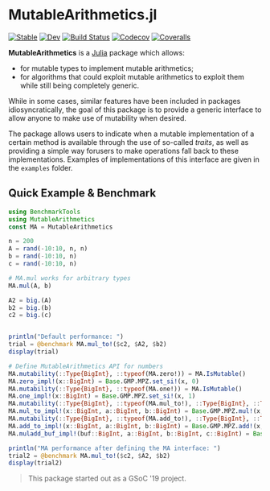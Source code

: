 # MutableArithmetics.jl

[![Stable](https://img.shields.io/badge/docs-stable-blue.svg)](https://JuliaOpt.github.io/MutableArithmetics.jl/stable)
[![Dev](https://img.shields.io/badge/docs-dev-blue.svg)](https://JuliaOpt.github.io/MutableArithmetics.jl/dev)
[![Build Status](https://travis-ci.com/JuliaOpt/MutableArithmetics.jl.svg?branch=master)](https://travis-ci.com/JuliaOpt/MutableArithmetics.jl)
[![Codecov](https://codecov.io/gh/JuliaOpt/MutableArithmetics.jl/branch/master/graph/badge.svg)](https://codecov.io/gh/JuliaOpt/MutableArithmetics.jl)
[![Coveralls](https://coveralls.io/repos/github/JuliaOpt/MutableArithmetics.jl/badge.svg?branch=master)](https://coveralls.io/github/JuliaOpt/MutableArithmetics.jl?branch=master)

**MutableArithmetics** is a [Julia](http://julialang.org) package which allows:
*   for mutable types to implement mutable arithmetics;
*   for algorithms that could exploit mutable arithmetics to exploit them while still being completely generic.

While in some cases, similar features have been included in packages
idiosyncratically, the goal of this package is to provide a generic interface to
 allow anyone to make use of mutability when desired.

The package allows users to indicate when a mutable implementation of a certain
method is available through the use of so-called *traits*, as well as providing
a simple way forusers to make operations fall back to these implementations.
Examples of implementations of this interface are given in the `examples`
folder.

## Quick Example & Benchmark

```julia
using BenchmarkTools
using MutableArithmetics
const MA = MutableArithmetics

n = 200
A = rand(-10:10, n, n)
b = rand(-10:10, n)
c = rand(-10:10, n)

# MA.mul works for arbitrary types
MA.mul(A, b)

A2 = big.(A)
b2 = big.(b)
c2 = big.(c)


println("Default performance: ")
trial = @benchmark MA.mul_to!($c2, $A2, $b2)
display(trial)

# Define MutableArithmetics API for numbers
MA.mutability(::Type{BigInt}, ::typeof(MA.zero!)) = MA.IsMutable()
MA.zero_impl!(x::BigInt) = Base.GMP.MPZ.set_si!(x, 0)
MA.mutability(::Type{BigInt}, ::typeof(MA.one!)) = MA.IsMutable()
MA.one_impl!(x::BigInt) = Base.GMP.MPZ.set_si!(x, 1)
MA.mutability(::Type{BigInt}, ::typeof(MA.mul_to!), ::Type{BigInt}, ::Type{BigInt}) = MA.IsMutable()
MA.mul_to_impl!(x::BigInt, a::BigInt, b::BigInt) = Base.GMP.MPZ.mul!(x, a, b)
MA.mutability(::Type{BigInt}, ::typeof(MA.add_to!), ::Type{BigInt}, ::Type{BigInt}) = MA.IsMutable()
MA.add_to_impl!(x::BigInt, a::BigInt, b::BigInt) = Base.GMP.MPZ.add!(x, a, b)
MA.muladd_buf_impl!(buf::BigInt, a::BigInt, b::BigInt, c::BigInt) = Base.GMP.MPZ.add!(a, Base.GMP.MPZ.mul!(buf, b, c))

println("MA performance after defining the MA interface: ")
trial2 = @benchmark MA.mul_to!($c2, $A2, $b2)
display(trial2)
```

> This package started out as a GSoC '19 project.
